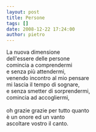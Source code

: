 ```yaml
---
layout: post
title: Persone
tags: []
date: 2008-12-22 17:24:00
author: pietro
---
```

La nuova dimensione<br/>dell'essere delle persone<br/>comincia a comprendermi<br/>e senza più attendermi,<br/>venendo incontro al mio pensare<br/>mi lascia il tempo di sognare,<br/>e senza smetter di sorprendermi,<br/>comincia ad accogliermi,<br/><br/>oh grazie grazie per tutto quanto<br/>è un onore ed un vanto<br/>ascoltare vostro il canto.
